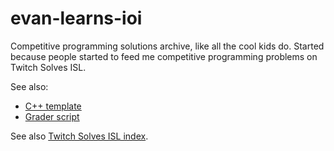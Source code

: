 # evan-learns-ioi

Competitive programming solutions archive, like all the cool kids do.
Started because people started to feed me competitive programming
problems on Twitch Solves ISL.

See also:

- [C++ template](https://github.com/vEnhance/dotfiles/blob/main/ioi-template.cpp)
- [Grader script](https://github.com/vEnhance/dotfiles/blob/main/py-scripts/stomp.py)

See also
[Twitch Solves ISL index](https://web.evanchen.cc/videos.html).

